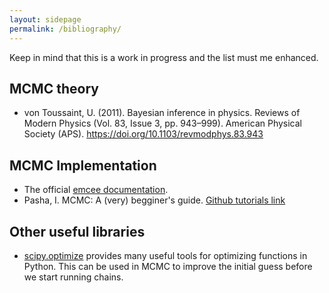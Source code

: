 ```yaml
---
layout: sidepage
permalink: /bibliography/
---
```


Keep in mind that this is a work in progress and the list must me enhanced.

## MCMC theory

* von Toussaint, U. (2011). Bayesian inference in physics. Reviews of Modern Physics (Vol. 83, Issue 3, pp. 943–999). American Physical Society (APS). 
https://doi.org/10.1103/revmodphys.83.943

## MCMC Implementation

* The official [emcee documentation](https://emcee.readthedocs.io/en/stable/).
* Pasha, I. MCMC: A (very) begginer's guide. [Github tutorials link](https://prappleizer.github.io/Tutorials/MCMC/MCMC_Tutorial.html)

## Other useful libraries

* [scipy.optimize](https://docs.scipy.org/doc/scipy/reference/optimize.html) provides many useful tools for optimizing functions in Python. This can
be used in MCMC to improve the initial guess before we start running chains.  
